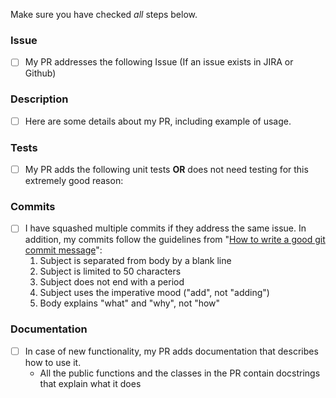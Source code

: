 Make sure you have checked _all_ steps below.

### Issue

- [ ] My PR addresses the following Issue (If an issue exists in JIRA or Github)

### Description

- [ ] Here are some details about my PR, including example of usage.

### Tests

- [ ] My PR adds the following unit tests __OR__ does not need testing for this extremely good reason:

### Commits

- [ ] I have squashed multiple commits if they address the same issue. In addition, my commits follow the guidelines from "[How to write a good git commit message](http://chris.beams.io/posts/git-commit/)":
  1. Subject is separated from body by a blank line
  1. Subject is limited to 50 characters
  1. Subject does not end with a period
  1. Subject uses the imperative mood ("add", not "adding")
  1. Body explains "what" and "why", not "how"

### Documentation

- [ ] In case of new functionality, my PR adds documentation that describes how to use it.
  - All the public functions and the classes in the PR contain docstrings that explain what it does